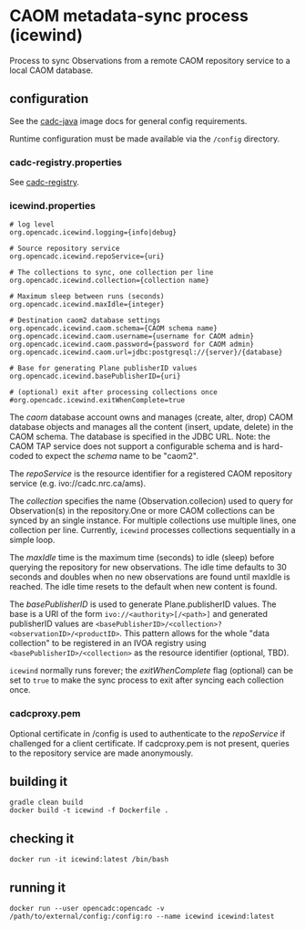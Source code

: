 # CAOM metadata-sync process (icewind)

Process to sync Observations from a remote CAOM repository service to a local CAOM database.

## configuration

See the [cadc-java](https://github.com/opencadc/docker-base/tree/master/cadc-java)
image docs for general config requirements.

Runtime configuration must be made available via the `/config` directory.

### cadc-registry.properties

See <a href="https://github.com/opencadc/reg/tree/master/cadc-registry">cadc-registry</a>.

### icewind.properties
```
# log level
org.opencadc.icewind.logging={info|debug}

# Source repository service
org.opencadc.icewind.repoService={uri}

# The collections to sync, one collection per line
org.opencadc.icewind.collection={collection name}

# Maximum sleep between runs (seconds)
org.opencadc.icewind.maxIdle={integer}

# Destination caom2 database settings
org.opencadc.icewind.caom.schema={CAOM schema name}
org.opencadc.icewind.caom.username={username for CAOM admin}
org.opencadc.icewind.caom.password={password for CAOM admin}
org.opencadc.icewind.caom.url=jdbc:postgresql://{server}/{database}

# Base for generating Plane publisherID values
org.opencadc.icewind.basePublisherID={uri}

# (optional) exit after processing collections once
#org.opencadc.icewind.exitWhenComplete=true
```

The _caom_ database account owns and manages (create, alter, drop) CAOM database objects
and manages all the content (insert, update, delete) in the CAOM schema. The database is 
specified in the JDBC URL. Note: the CAOM TAP service does not support a configurable schema 
and is hard-coded to expect the _schema_ name to be "caom2".

The _repoService_ is the resource identifier for a registered CAOM repository service 
(e.g. ivo://cadc.nrc.ca/ams).

The _collection_ specifies the name (Observation.collecion) used to query for Observation(s) 
in the repository.One or more CAOM collections can be synced by an single instance.  For 
multiple collections use multiple lines, one collection per line. Currently, `icewind` 
processes collections sequentially in a simple loop.

The _maxIdle_ time is the maximum time (seconds) to idle (sleep) before querying the 
repository for new observations. The idle time defaults to 30 seconds and doubles
when no new observations are found until maxIdle is reached. The idle time 
resets to the default when new content is found.

The _basePublisherID_ is used to generate Plane.publisherID values. The base 
is a URI of the form `ivo://<authority>[/<path>]` and generated publisherID values
are `<basePublisherID>/<collection>?<observationID>/<productID>`. This pattern 
allows for the whole "data collection" to be registered in an IVOA registry using
`<basePublisherID>/<collection>` as the resource identifier (optional, TBD).

`icewind` normally runs forever; the _exitWhenComplete_ flag (optional) can
be set to `true` to make the sync process to exit after syncing each collection once.

### cadcproxy.pem
Optional certificate in /config is used to authenticate to the _repoService_ if 
challenged for a client certificate. If cadcproxy.pem is not present, queries to 
the repository service are made anonymously.


## building it
```
gradle clean build
docker build -t icewind -f Dockerfile .
```

## checking it
```
docker run -it icewind:latest /bin/bash
```

## running it
```
docker run --user opencadc:opencadc -v /path/to/external/config:/config:ro --name icewind icewind:latest
```
